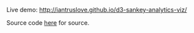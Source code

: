 Live demo: http://iantruslove.github.io/d3-sankey-analytics-viz/

Source code [here](https://github.com/iantruslove/d3-sankey-analytics-viz/tree/gh-pages) for source.
